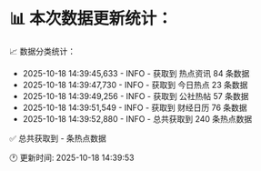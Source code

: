 📊 本次数据更新统计：
==========================

📈 数据分类统计：
- 2025-10-18 14:39:45,633 - INFO - 获取到 热点资讯 84 条数据
- 2025-10-18 14:39:47,730 - INFO - 获取到 今日热点 23 条数据
- 2025-10-18 14:39:49,256 - INFO - 获取到 公社热帖 57 条数据
- 2025-10-18 14:39:51,549 - INFO - 获取到 财经日历 76 条数据
- 2025-10-18 14:39:52,880 - INFO - 总共获取到 240 条热点数据

✅ 总共获取到 - 条热点数据

🕐 更新时间: 2025-10-18 14:39:53
